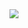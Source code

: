 <img src="https://fustyles.github.io/webduino/LinkIt7697/test_myMultiDropdown3/img/fuDropdown3Level.png">
